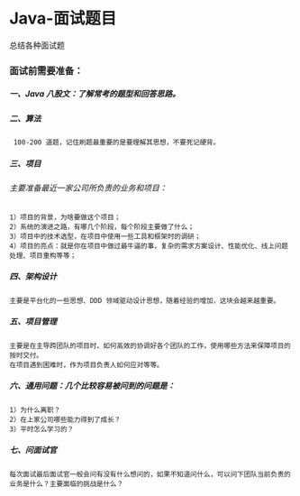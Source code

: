 # Java-面试题目
总结各种面试题

### 面试前需要准备：

##### 一、Java 八股文：了解常考的题型和回答思路。

##### 二、算法
     100-200 道题，记住刷题最重要的是要理解其思想，不要死记硬背。

##### 三、项目
######  主要准备最近一家公司所负责的业务和项目：
    1）项目的背景，为啥要做这个项目；
    2）系统的演进之路，有哪几个阶段，每个阶段主要做了什么；
    3）项目中的技术选型，在项目中使用一些工具和框架时的调研；
    4）项目的亮点：就是你在项目中做过最牛逼的事，复杂的需求方案设计、性能优化、线上问题处理、项目重构等等；
    
##### 四、架构设计
    主要是平台化的一些思想、DDD 领域驱动设计思想，随着经验的增加，这块会越来越重要。

##### 五、项目管理
    主要是在主导跨团队的项目时，如何高效的协调好各个团队的工作，使用哪些方法来保障项目的按时交付。
    在项目遇到困难时，作为项目负责人如何应对等等。

##### 六、通用问题：几个比较容易被问到的问题是：
    1）为什么离职？
    2）在上家公司哪些能力得到了成长？
    3）平时怎么学习的？

##### 七、问面试官
    每次面试最后面试官一般会问有没有什么想问的，如果不知道问什么，可以问下团队当前负责的业务是什么？主要面临的挑战是什么？